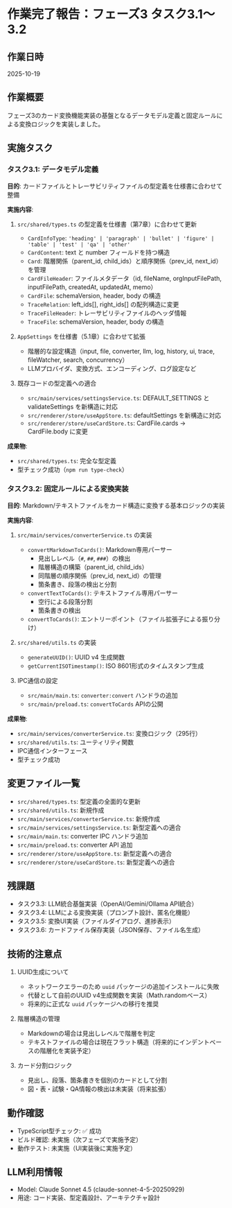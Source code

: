 # 作業完了報告：フェーズ3 タスク3.1〜3.2

## 作業日時
2025-10-19

## 作業概要
フェーズ3のカード変換機能実装の基盤となるデータモデル定義と固定ルールによる変換ロジックを実装しました。

## 実施タスク

### タスク3.1: データモデル定義
**目的**: カードファイルとトレーサビリティファイルの型定義を仕様書に合わせて整備

**実施内容**:
1. `src/shared/types.ts` の型定義を仕様書（第7章）に合わせて更新
   - `CardInfoType`: `'heading' | 'paragraph' | 'bullet' | 'figure' | 'table' | 'test' | 'qa' | 'other'`
   - `CardContent`: text と number フィールドを持つ構造
   - `Card`: 階層関係（parent_id, child_ids）と順序関係（prev_id, next_id）を管理
   - `CardFileHeader`: ファイルメタデータ（id, fileName, orgInputFilePath, inputFilePath, createdAt, updatedAt, memo）
   - `CardFile`: schemaVersion, header, body の構造
   - `TraceRelation`: left_ids[], right_ids[] の配列構造に変更
   - `TraceFileHeader`: トレーサビリティファイルのヘッダ情報
   - `TraceFile`: schemaVersion, header, body の構造

2. `AppSettings` を仕様書（5.1章）に合わせて拡張
   - 階層的な設定構造（input, file, converter, llm, log, history, ui, trace, fileWatcher, search, concurrency）
   - LLMプロバイダ、変換方式、エンコーディング、ログ設定など

3. 既存コードの型定義への適合
   - `src/main/services/settingsService.ts`: DEFAULT_SETTINGS と validateSettings を新構造に対応
   - `src/renderer/store/useAppStore.ts`: defaultSettings を新構造に対応
   - `src/renderer/store/useCardStore.ts`: CardFile.cards → CardFile.body に変更

**成果物**:
- `src/shared/types.ts`: 完全な型定義
- 型チェック成功（`npm run type-check`）

### タスク3.2: 固定ルールによる変換実装
**目的**: Markdown/テキストファイルをカード構造に変換する基本ロジックの実装

**実施内容**:
1. `src/main/services/converterService.ts` の実装
   - `convertMarkdownToCards()`: Markdown専用パーサー
     - 見出しレベル（`#`, `##`, `###`）の検出
     - 階層構造の構築（parent_id, child_ids）
     - 同階層の順序関係（prev_id, next_id）の管理
     - 箇条書き、段落の検出と分割
   - `convertTextToCards()`: テキストファイル専用パーサー
     - 空行による段落分割
     - 箇条書きの検出
   - `convertToCards()`: エントリーポイント（ファイル拡張子による振り分け）

2. `src/shared/utils.ts` の実装
   - `generateUUID()`: UUID v4 生成関数
   - `getCurrentISOTimestamp()`: ISO 8601形式のタイムスタンプ生成

3. IPC通信の設定
   - `src/main/main.ts`: `converter:convert` ハンドラの追加
   - `src/main/preload.ts`: `convertToCards` APIの公開

**成果物**:
- `src/main/services/converterService.ts`: 変換ロジック（295行）
- `src/shared/utils.ts`: ユーティリティ関数
- IPC通信インターフェース
- 型チェック成功

## 変更ファイル一覧
- `src/shared/types.ts`: 型定義の全面的な更新
- `src/shared/utils.ts`: 新規作成
- `src/main/services/converterService.ts`: 新規作成
- `src/main/services/settingsService.ts`: 新型定義への適合
- `src/main/main.ts`: converter IPC ハンドラ追加
- `src/main/preload.ts`: converter API 追加
- `src/renderer/store/useAppStore.ts`: 新型定義への適合
- `src/renderer/store/useCardStore.ts`: 新型定義への適合

## 残課題
- タスク3.3: LLM統合基盤実装（OpenAI/Gemini/Ollama API統合）
- タスク3.4: LLMによる変換実装（プロンプト設計、匿名化機能）
- タスク3.5: 変換UI実装（ファイルダイアログ、進捗表示）
- タスク3.6: カードファイル保存実装（JSON保存、ファイル名生成）

## 技術的注意点
1. UUID生成について
   - ネットワークエラーのため `uuid` パッケージの追加インストールに失敗
   - 代替として自前のUUID v4生成関数を実装（Math.randomベース）
   - 将来的に正式な `uuid` パッケージへの移行を推奨

2. 階層構造の管理
   - Markdownの場合は見出しレベルで階層を判定
   - テキストファイルの場合は現在フラット構造（将来的にインデントベースの階層化を実装予定）

3. カード分割ロジック
   - 見出し、段落、箇条書きを個別のカードとして分割
   - 図・表・試験・QA情報の検出は未実装（将来拡張）

## 動作確認
- TypeScript型チェック: ✅ 成功
- ビルド確認: 未実施（次フェーズで実施予定）
- 動作テスト: 未実施（UI実装後に実施予定）

## LLM利用情報
- Model: Claude Sonnet 4.5 (claude-sonnet-4-5-20250929)
- 用途: コード実装、型定義設計、アーキテクチャ設計
